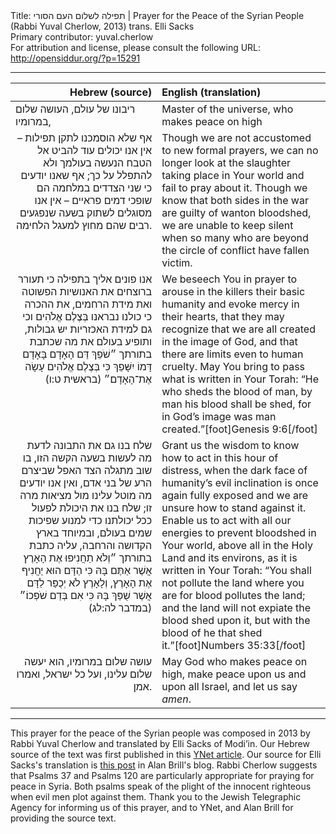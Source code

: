 <html>
<head></head>
<body>
Title: תפילה לשלום העם הסורי | Prayer for the Peace of the Syrian People (Rabbi Yuval Cherlow, 2013) trans. Elli Sacks<br />
Primary contributor: yuval.cherlow<br />
For attribution and license, please consult the following URL: <a href="http://opensiddur.org/?p=15291">http://opensiddur.org/?p=15291</a>
<p />
<hr />

<table style="margin-left: auto;margin-right: auto;" class="draggable">
<thead><tr><th id="x" style="text-align: right;">Hebrew (source)</th><th style="text-align: left;">English (translation)</th></tr></thead>
<tbody>
<tr>
<td style="vertical-align:top;" width="46%">
<div class="liturgy"><span lang="he">
ריבונו של עולם, 
העושה שלום במרומיו,
 </span></div></td>

<td style="vertical-align:top;" width="53%"><div class="english">
Master of the universe, 
who makes peace on high
</div></td>
</tr>


<tr><td style="vertical-align:top;" width="46%">
<div class="liturgy" style="text-align: right;"><span lang="he">
אף שלא הוסמכנו לתקן תפילות – 
אין אנו יכולים עוד להביט אל הטבח הנעשה בעולמך 
ולא להתפלל על כך; 
אף שאנו יודעים כי שני הצדדים במלחמה 
הם שופכי דמים פראיים – 
אין אנו מסוגלים לשתוק בשעה שנפגעים רבים שהם מחוץ למעגל הלחימה.
</span></div></td>

<td style="vertical-align:top;" width="53%"><div class="english">
Though we are not accustomed to new formal prayers, 
we can no longer look at the slaughter taking place in Your world 
and fail to pray about it. 
Though we know that both sides in the war 
are guilty of wanton bloodshed, 
we are unable to keep silent when so many who are beyond the circle of conflict have fallen victim.
</div></td>
</tr>


<tr><td style="vertical-align:top;" width="46%">
<div class="liturgy" style="text-align: right;"><span lang="he">
אנו פונים אליך בתפילה 
כי תעורר ברוצחים את האנושיות הפשוטה 
ואת מידת הרחמים, 
את ההכרה כי כולנו נבראנו בְּצֶלֶם אֱלֹהִים 
וכי גם למידת האכזריות יש גבולות, 
ותופיע בעולם את מה שכתבת בתורתך 
״שֹׁפֵךְ דַּם הָאָדָם בָּאָדָם דָּמוֹ יִשָּׁפֵךְ כִּי בְּצֶלֶם אֱלֹהִים עָשָׂה אֶת־הָאָדָם׃״ <span class="citation">(בראשית ט:ו)</span>
</span></div></td>

<td style="vertical-align:top;" width="53%"><div class="english">
We beseech You in prayer 
to arouse in the killers their basic humanity 
and evoke mercy in their hearts, 
that they may recognize that we are all created in the image of God, 
and that there are limits even to human cruelty. 
May You bring to pass what is written in Your Torah: 
“He who sheds the blood of man, by man his blood shall be shed, for in God’s image was man created.”[foot]Genesis 9:6[/foot]
</div></td>
</tr>


<tr><td style="vertical-align:top;" width="46%">
<div class="liturgy" style="text-align: right;"><span lang="he">
שלח בנו גם את התבונה לדעת 
מה לעשות בשעה הקשה הזו, 
בו שוב מתגלה הצד האפל שביצרם הרע של בני אדם, 
ואין אנו יודעים מה מוטל עלינו מול מציאות מרה זו; 
שלח בנו את היכולת לפעול ככל יכולתנו 
כדי למנוע שפיכות שמים בעולם, 
ובמיוחד בארץ הקדושה והרחבה, 
עליה כתבת בתורתך 
״וְלֹא תַחֲנִיפוּ אֶת הָאָרֶץ אֲשֶׁר אַתֶּם בָּהּ כִּי הַדָּם הוּא יַחֲנִיף אֶת הָאָרֶץ, 
וְלָאָרֶץ לֹא יְכֻפַּר לַדָּם אֲשֶׁר שֻׁפַּךְ בָּהּ 
כִּי אִם בְּדַם שֹׁפְכוֹ׃״ <span class="citation">(במדבר לה:לג)</span>
</span></div></td>

<td style="vertical-align:top;" width="53%"><div class="english">
Grant us the wisdom to know 
how to act in this hour of distress, 
when the dark face of humanity’s evil inclination is once again fully exposed 
and we are unsure how to stand against it. 
Enable us to act with all our energies 
to prevent bloodshed in Your world, 
above all in the Holy Land and its environs, 
as it is written in Your Torah: 
“You shall not pollute the land where you are for blood pollutes the land; 
and the land will not expiate the blood shed upon it, 
but with the blood of he that shed it.”[foot]Numbers 35:33[/foot]
</div></td>
</tr>


<tr><td style="vertical-align:top;" width="46%">
<div class="liturgy" style="text-align: right;"><span lang="he">
עושה שלום במרומיו, 
הוא יעשה שלום עלינו, 
ועל כל ישראל, 
ואמרו אמן.
</span></div></td>

<td style="vertical-align:top;" width="53%"><div class="english">
May God who makes peace on high, 
make peace upon us 
and upon all Israel, 
and let us say <em>amen</em>.
</div></td>
</tr>
</tbody></table>

<hr />

This prayer for the peace of the Syrian people was composed in 2013 by Rabbi Yuval Cherlow and translated by Elli Sacks of Modi’in. Our Hebrew source of the text was first published in this <a href="http://www.ynet.co.il/articles/0,7340,L-4423488,00.html">YNet article</a>. Our source for Elli Sacks's translation is <a href="https://kavvanah.wordpress.com/2013/08/29/rav-yuval-cherlow-composes-prayer-for-the-situation-in-syria/">this post</a> in Alan Brill's blog. Rabbi Cherlow suggests that Psalms 37 and Psalms 120 are particularly appropriate for praying for peace in Syria. Both psalms speak of the plight of the innocent righteous when evil men plot against them. Thank you to the Jewish Telegraphic Agency for informing us of this prayer, and to YNet, and Alan Brill for providing the source text.
</body>
</html>